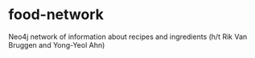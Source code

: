 # food-network
Neo4j network of information about recipes and ingredients (h/t Rik Van Bruggen and Yong-Yeol Ahn)
